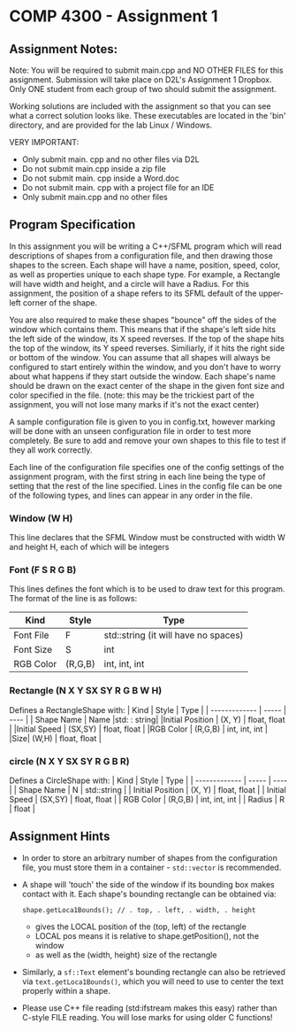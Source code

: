 # COMP 4300 - Assignment 1

## Assignment Notes:

Note: You will be required to submit main.cpp and NO OTHER FILES for this
assignment. Submission will take place on D2L's Assignment 1 Dropbox. Only ONE
student from each group of two should submit the assignment.

Working solutions are included with the assignment so that you can see what a
correct solution looks like. These executables are located in the 'bin'
directory, and are provided for the lab Linux / Windows.

VERY IMPORTANT:
- Only submit main. cpp and no other files via D2L
- Do not submit main.cpp inside a zip file
- Do not submit main. cpp inside a Word.doc
- Do not submit main. cpp with a project file for an IDE
- Only submit main.cpp and no other files

## Program Specification

In this assignment you will be writing a C++/SFML program which will read
descriptions of shapes from a configuration file, and then drawing those shapes
to the screen. Each shape will have a name, position, speed, color, as well as
properties unique to each shape type. For example, a Rectangle will have width
and height, and a circle will have a Radius. For this assignment, the position
of a shape refers to its SFML default of the upper-left corner of the shape.

You are also required to make these shapes "bounce" off the sides of the window
which contains them. This means that if the shape's left side hits the left side
of the window, its X speed reverses. If the top of the shape hits the top of the
window, its Y speed reverses. Similiarly, if it hits the right side or bottom of
the window. You can assume that all shapes will always be configured to start
entirely within the window, and you don't have to worry about what happens if
they start outside the window. Each shape's name should be drawn on the exact
center of the shape in the given font size and color specified in the file.
(note: this may be the trickiest part of the assignment, you will not lose many
marks if it's not the exact center)

A sample configuration file is given to you in config.txt, however marking will
be done with an unseen configuration file in order to test more completely. Be
sure to add and remove your own shapes to this file to test if they all work
correctly.

Each line of the configuration file specifies one of the config settings of the
assignment program, with the first string in each line being the type of setting
that the rest of the line specified. Lines in the config file can be one of the
following types, and lines can appear in any order in the file.

### Window (W H)
This line declares that the SFML Window must be constructed
with width W and height H, each of which will be integers

### Font (F  S  R  G  B)
This lines defines the font which is to be used to draw text
for this program. The format of the line is as follows:

| Kind | Style | Type |
| ------------- | ----- | ---- |
| Font File     | F     | std::string (it will have no spaces)|
| Font Size     | S     |  int|
| RGB Color     |(R,G,B)| int, int, int

### Rectangle (N X Y SX SY R G B W H)
Defines a RectangleShape with:
| Kind | Style | Type |
| ------------- | ----- | ---- |
| Shape Name | Name |std: : string|
|Initial Position | (X, Y) | float, float |
|Initial Speed | (SX,SY) | float, float |
|RGB Color | (R,G,B) | int, int, int |
|Size| (W,H) | float, float |

### circle (N X Y SX SY R G B R)
Defines a CircleShape with:
| Kind | Style | Type |
| ------------- | ----- | ---- |
| Shape Name | N | std::string |
| Initial Position | (X, Y) | float, float |
| Initial Speed | (SX,SY) | float, float |
| RGB Color | (R,G,B) | int, int, int |
| Radius | R | float |

## Assignment Hints
* In order to store an arbitrary number of shapes from the configuration file,
you must store them in a container - ```std::vector``` is recommended.
* A shape will 'touch' the side of the window if its bounding box makes
contact with it. Each shape's bounding rectangle can be obtained via:

  ```shape.getLoca1Bounds(); // . top, . left, . width, . height``` 
  - gives the LOCAL position of the (top, left) of the rectangle
  - LOCAL pos means it is relative to shape.getPosition(), not the window
  - as well as the (width, height) size of the rectangle
* Similarly, a ```sf::Text``` element's bounding rectangle can also be
retrieved via ```text.getLoca1Bounds()```, which you will need to use to
center the text properly within a shape.
- Please use C++ file reading (std:ifstream makes this easy) rather
than C-style FILE reading. You will lose marks for using older C functions!
